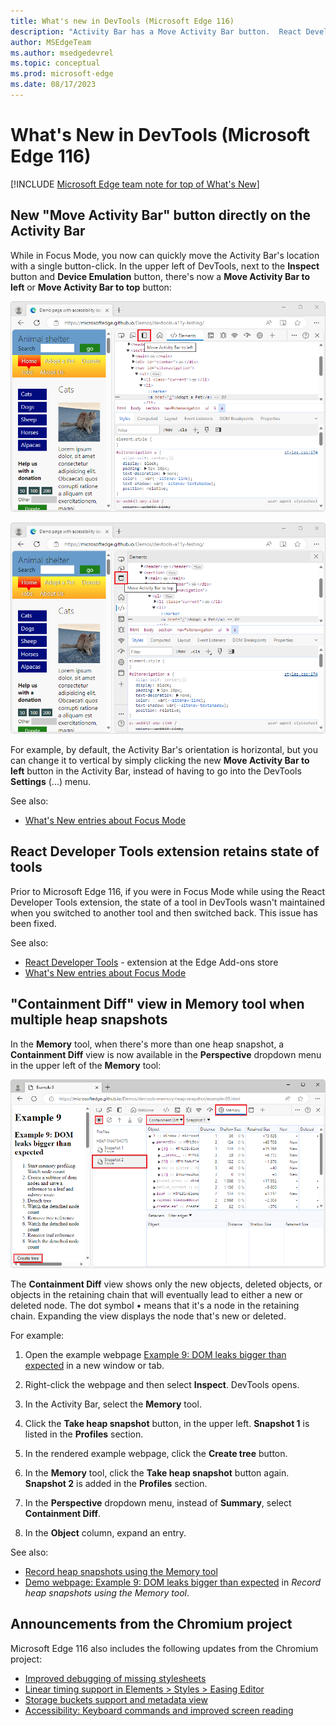 ```yaml
---
title: What's new in DevTools (Microsoft Edge 116)
description: "Activity Bar has a Move Activity Bar button.  React Developer Tools extension works in Focus Mode.  A Containment Diff view in the Memory tool when multiple heap snapshots.  And more."
author: MSEdgeTeam
ms.author: msedgedevrel
ms.topic: conceptual
ms.prod: microsoft-edge
ms.date: 08/17/2023
---
```

# What's New in DevTools (Microsoft Edge 116)

[!INCLUDE [Microsoft Edge team note for top of What's New](../../includes/edge-whats-new-note.md)]


<!-- ====================================================================== -->
## New "Move Activity Bar" button directly on the Activity Bar

While in Focus Mode, you now can quickly move the Activity Bar's location with a single button-click.  In the upper left of DevTools, next to the **Inspect** button and **Device Emulation** button, there's now a **Move Activity Bar to left** or **Move Activity Bar to top** button:

![The 'Move Activity Bar to left' button directly on the Activity Bar](./devtools-116-images/move-activity-bar-to-left.png)

![The 'Move Activity Bar to top' button directly on the Activity Bar](./devtools-116-images/move-activity-bar-to-top.png)

For example, by default, the Activity Bar's orientation is horizontal, but you can change it to vertical by simply clicking the new **Move Activity Bar to left** button in the Activity Bar, instead of having to go into the DevTools **Settings** (...) menu.

See also:
* [What's New entries about Focus Mode](/search/?scope=Microsoft%20Edge&terms=focus%20mode)


<!-- ====================================================================== -->
## React Developer Tools extension retains state of tools

Prior to Microsoft Edge 116, if you were in Focus Mode while using the React Developer Tools extension, the state of a tool in DevTools wasn't maintained when you switched to another tool and then switched back.  This issue has been fixed.

See also:
* [React Developer Tools](https://microsoftedge.microsoft.com/addons/detail/react-developer-tools/gpphkfbcpidddadnkolkpfckpihlkkil) - extension at the Edge Add-ons store
* [What's New entries about Focus Mode](/search/?scope=Microsoft%20Edge&terms=focus%20mode)


<!-- ====================================================================== -->
## "Containment Diff" view in Memory tool when multiple heap snapshots

In the **Memory** tool, when there's more than one heap snapshot, a **Containment Diff** view is now available in the **Perspective** dropdown menu in the upper left of the **Memory** tool:

![The Containment Diff view in the Memory tool](./devtools-116-images/containment-diff.png)

The **Containment Diff** view shows only the new objects, deleted objects, or objects in the retaining chain that will eventually lead to either a new or deleted node.  The dot symbol • means that it's a node in the retaining chain.  Expanding the view displays the node that's new or deleted.

For example: 

1. Open the example webpage [Example 9: DOM leaks bigger than expected](https://microsoftedge.github.io/Demos/devtools-memory-heap-snapshot/example-09.html) in a new window or tab.

1. Right-click the webpage and then select **Inspect**.  DevTools opens.

1. In the Activity Bar, select the **Memory** tool.

1. Click the **Take heap snapshot** button, in the upper left.  **Snapshot 1** is listed in the **Profiles** section.

1. In the rendered example webpage, click the **Create tree** button.

1. In the **Memory** tool, click the **Take heap snapshot** button again.  **Snapshot 2** is added in the **Profiles** section.

1. In the **Perspective** dropdown menu, instead of **Summary**, select **Containment Diff**.

1. In the **Object** column, expand an entry.

See also:
* [Record heap snapshots using the Memory tool](../../../memory-problems/heap-snapshots.md)
* [Demo webpage: Example 9: DOM leaks bigger than expected](../../../memory-problems/heap-snapshots.md#demo-webpage-example-9-dom-leaks-bigger-than-expected) in _Record heap snapshots using the Memory tool_.


<!-- ====================================================================== -->
## Announcements from the Chromium project

Microsoft Edge 116 also includes the following updates from the Chromium project:

* [Improved debugging of missing stylesheets](https://developer.chrome.com/blog/new-in-devtools-116/#stylesheets)
* [Linear timing support in Elements > Styles > Easing Editor](https://developer.chrome.com/blog/new-in-devtools-116/#linear)
* [Storage buckets support and metadata view](https://developer.chrome.com/blog/new-in-devtools-116/#storage)
* [Accessibility: Keyboard commands and improved screen reading](https://developer.chrome.com/blog/new-in-devtools-116/#accessibility)


<!-- ====================================================================== -->
<!-- uncomment if content is copied from developer.chrome.com to this page -->

<!-- > [!NOTE]
> Portions of this page are modifications based on work created and [shared by Google](https://developers.google.com/terms/site-policies) and used according to terms described in the [Creative Commons Attribution 4.0 International License](https://creativecommons.org/licenses/by/4.0).
> The original page for announcements from the Chromium project is [What's New in DevTools (Chrome 116)](https://developer.chrome.com/blog/new-in-devtools-116) and is authored by [Sofia Emelianova](https://developers.google.com/web/resources/contributors#jecelynyeen) (Developer advocate working on Chrome DevTools at Google). -->


<!-- ====================================================================== -->
<!-- uncomment if content is copied from developer.chrome.com to this page -->

<!-- [![Creative Commons License](../../../../media/cc-logo/88x31.png)](https://creativecommons.org/licenses/by/4.0)
This work is licensed under a [Creative Commons Attribution 4.0 International License](https://creativecommons.org/licenses/by/4.0). -->
